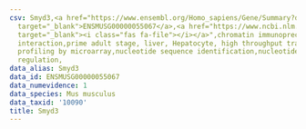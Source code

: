 ```yaml
---
csv: Smyd3,<a href="https://www.ensembl.org/Homo_sapiens/Gene/Summary?db=core;g=ENSMUSG00000055067"
  target="_blank">ENSMUSG00000055067</a>,<a href="https://www.ncbi.nlm.nih.gov/pubmed/23834426"
  target="_blank"><i class="fas fa-file"></i></a>",chromatin immunoprecipitation assay,direct
  interaction,prime adult stage, liver, Hepatocyte, high throughput transcription
  profiling by microarray,nucleotide sequence identification,nucleotide sequence identification,transcriptional
  regulation,
data_alias: Smyd3
data_id: ENSMUSG00000055067
data_numevidence: 1
data_species: Mus musculus
data_taxid: '10090'
title: Smyd3
---
```

